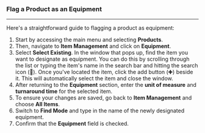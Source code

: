 ### Flag a Product as an Equipment
_______
Here's a straightforward guide to flagging a product as equipment:

1. Start by accessing the main menu and selecting **Products**.
2. Then, navigate to **Item Management** and click on **Equipment**.
3. Select **Select Existing**. In the window that pops up, find the item you want to designate as equipment. You can do this by scrolling through the list or typing the item's name in the search bar and hitting the search icon (🔎). Once you've located the item, click the add button (✚) beside it. This will automatically select the item and close the window.
4. After returning to the **Equipment** section, enter the **unit of measure** and **turnaround time** for the selected item.
5. To ensure your changes are saved, go back to **Item Management** and choose **All Items**.
6. Switch to **Find Mode** and type in the name of the newly designated equipment.
7. Confirm that the **Equipment** field is checked.